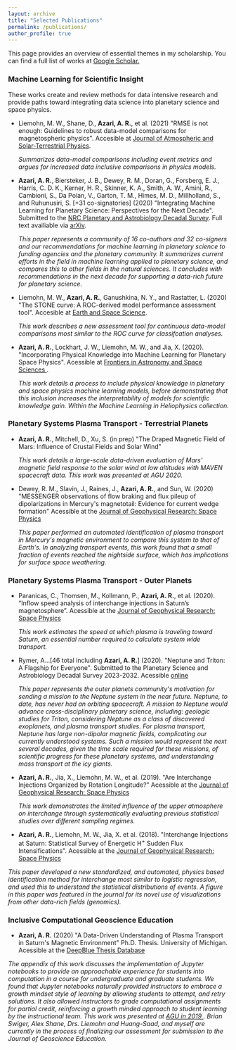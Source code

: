 ```yaml
---
layout: archive
title: "Selected Publications"
permalink: /publications/
author_profile: true
---
```

This page provides an overview of essential themes in my scholarship. You can find a full list of works at <a href="https://scholar.google.com/citations?hl=en&user=UdcGQbYAAAAJ"> Google Scholar. </a>

### Machine Learning for Scientific Insight

These works create and review methods for data intensive research and provide paths toward integrating data science into planetary science and space physics.

* Liemohn, M. W., Shane, D., **Azari, A. R.**, et al. (2021) "RMSE is not enough: Guidelines to robust data-model comparisons for magnetospheric physics". Accesible at <a href="https://www.sciencedirect.com/science/article/pii/S13646826210008576"> Journal of Atmospheric and Solar-Terrestrial Physics</a>.

  *Summarizes data-model comparisons including event metrics and argues for increased data inclusive comparisons in physics models.*

* **Azari, A. R.**, Biersteker, J. B., Dewey, R. M., Doran, G., Forsberg, E. J., Harris, C. D. K., Kerner, H. R., Skinner, K. A., Smith, A. W., Amini, R., Cambioni, S., Da Poian, V., Garton, T. M., Himes, M. D., Millholland, S., and Ruhunusiri, S. [+31 co-signatories] (2020) "Integrating Machine Learning for Planetary Science: Perspectives for the Next Decade".  Submitted to the <a href="https://www.nationalacademies.org/our-work/planetary-science-and-astrobiology-decadal-survey-2023-2032"> NRC Planetary and Astrobiology Decadal Survey</a>. Full text availiable via <a href="https://arxiv.org/abs/2007.15129">arXiv</a>. 

  *This paper represents a community of 16 co-authors and 32 co-signers and our recommendations for machine learning in planetary science to funding agencies and the planetary community. It summarizes current efforts in the field in machine learning applied to planetary science, and compares this to other fields in the natural sciences. It concludes with recommendations in the next decade for supporting a data-rich future for planetary science.* 
  
* Liemohn, M. W., **Azari, A. R.**, Ganushkina, N. Y., and Rastatter, L. (2020) "The STONE curve: A ROC-derived model performance assessment tool". Accesible at <a href="https://doi.org/10.1029/2020EA001106"> Earth and Space Science</a>.

  *This work describes a new assessment tool for continuous data-model comparisons most similar to the ROC curve for classifcation analyses.*

* **Azari, A. R.**, Lockhart, J. W., Liemohn, M. W., and Jia, X. (2020). "Incorporating Physical Knowledge into Machine Learning for Planetary Space Physics". Acessible at <a href="https://www.frontiersin.org/articles/10.3389/fspas.2020.00036/"> Frontiers in Astronomy and Space Sciences </a>.

  *This work details a process to include physical knowledge in planetary and space physics machine learning models, before demonstrating that this inclusion increases the interpretability of models for scientific knowledge gain. Within the Machine Learning in Heliophysics collection.*


### Planetary Systems Plasma Transport - Terrestrial Planets

* **Azari, A. R.**, Mitchell, D., Xu, S. (in prep) "The Draped Magnetic Field of Mars: Influence of Crustal Fields and Solar Wind"

  *This work details a large-scale data-driven evaluation of Mars' magnetic field response to the solar wind at low altitudes with MAVEN spacecraft data. This work was presented at AGU 2020.*

* Dewey, R. M., Slavin, J., Raines, J., **Azari, A. R.**, and Sun, W. (2020) "MESSENGER observations of flow braking and flux pileup of dipolarizations in Mercury's magnetotail: Evidence for current wedge formation" Acessible at the <a href="https://doi.org/10.1029/2020JA028112"> Journal of Geophysical Research: Space Physics</a>

  *This paper performed an automated identification of plasma transport in Mercury's magnetic environment to compare this system to that of Earth's. In analyzing transport events, this work found that a small fraction of events reached the nightside surface, which has implications for surface space weathering.*

### Planetary Systems Plasma Transport - Outer Planets

* Paranicas, C., Thomsen, M., Kollmann, P., **Azari, A. R.**, et al. (2020). “Inflow speed analysis of interchange injections in Saturn’s magnetosphere”. Acessible at the <a href="https://doi.org/10.1029/2020JA028299"> Journal of Geophysical Research: Space Physics</a>

  *This work estimates the speed at which plasma is traveling toward Saturn, an essential number required to calculate system wide transport.*
  
* Rymer, A...[46 total including **Azari, A. R.**] (2020). "Neptune and Triton: A Flagship for Everyone". Submitted to the Planetary Science and Astrobiology Decadal Survey 2023-2032. Acessible <a href="http://surveygizmoresponseuploads.s3.amazonaws.com/fileuploads/623127/5489366/244-8cff7749d82bbc790f1cc58b9a047995_RymerAbigailM.pdf"> online</a>

  *This paper represents the outer planets community's motivation for sending a mission to the Neptune system in the near future. Neptune, to date, has never had an orbiting spacecraft. A mission to Neptune would advance cross-disciplinary planetary science, including: geologic studies for Triton, considering Neptune as a class of discovered exoplanets, and plasma transport studies. For plasma transport, Neptune has large non-dipolar magnetic fields, complicating our currently understood systems. Such a mission would represent the next several decades, given the time scale required for these missions, of scientific progress for these  planetary systems, and understanding mass transport at the icy giants.*

* **Azari, A. R.**,  Jia, X., Liemohn, M. W., et al. (2019). "Are Interchange Injections Organized by Rotation Longitude?" Acessible at the <a href="https://doi.org/10.1029/2018JA026196"> Journal of Geophysical Research: Space Physics</a>

  *This work demonstrates the limited influence of the upper atmosphere on interchange through systematically evaluating previous statistical studies over different sampling regimes.*

* **Azari, A. R.**, Liemohn, M. W., Jia, X. et al. (2018). "Interchange Injections at Saturn: Statistical Survey of Energetic H$^{+}$ Sudden Flux Intensifications". Acessible at the <a href="https://doi.org/10.1029/2018JA025391"> Journal of Geophysical Research: Space Physics</a>

*This paper developed a new standardized, and automated, physics based identification method for interchange most similar to logistic regression, and used this to understand the statistical distributions of events. A figure in this paper was featured in the journal for its novel use of visualizations from other data-rich fields (genomics).*


### Inclusive Computational Geoscience Education

* **Azari, A. R.** (2020) "A Data-Driven Understanding of Plasma Transport in Saturn's Magnetic Environment" Ph.D. Thesis. University of Michigan. Acessible at the <a href="https://deepblue.lib.umich.edu/handle/2027.42/155251"> DeepBlue Thesis Database </a>

*The appendix of this work discusses the implementation of Jupyter notebooks to provide an approachable experience for students into computation in a course for undergraduate and graduate students. We found that Jupyter notebooks naturally provided instructors to embrace a growth mindset style of learning by allowing students to attempt, and retry solutions. It also allowed instructors to grade computational assignments for partial credit, reinforcing a growth minded approach to student learning by the instructional team. This work was presented at <a href="https://figshare.com/articles/Jupiter_with_Jupyter/11691783AGU"> AGU in 2019 </a>. Brian Swiger, Alex Shane, Drs. Liemohn and Huang-Saad, and myself are currently in the process of finalizing our assessment for submission to the Journal of Geoscience Education.*

<!-- ## Computational Resources:  ---> 


<!-- {% if author.googlescholar %}
  You can also find my articles on <u><a href="{{author.googlescholar}}">my Google Scholar profile</a>.</u>
{% endif %} ---> 

<!-- {% include base_path %} ---> 

<!-- {% for post in site.publications reversed %}
  {% include archive-single.html %}
{% endfor %} ---> 
